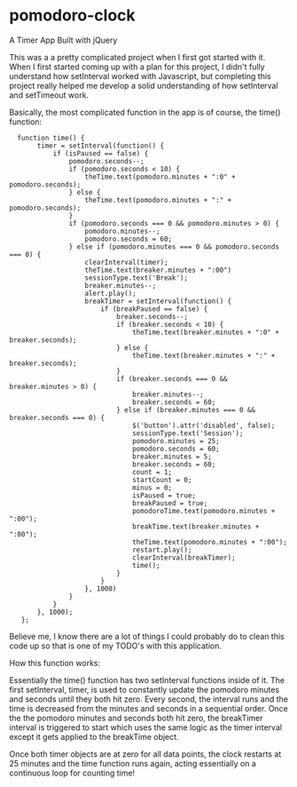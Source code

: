 # pomodoro-clock
A Timer App Built with jQuery

This was a a pretty complicated project when I first got started with it. When I first started coming up with a plan for this project, I didn't fully understand how setInterval worked with Javascript, but completing this project really helped me develop a solid understanding of how setInterval and setTimeout work.

Basically, the most complicated function in the app is of course, the time() function:

      function time() {
           timer = setInterval(function() {
               if (isPaused == false) {
                   pomodoro.seconds--;
                   if (pomodoro.seconds < 10) {
                       theTime.text(pomodoro.minutes + ":0" + pomodoro.seconds);
                   } else {
                       theTime.text(pomodoro.minutes + ":" + pomodoro.seconds);
                   }
                   if (pomodoro.seconds === 0 && pomodoro.minutes > 0) {
                       pomodoro.minutes--;
                       pomodoro.seconds = 60;
                   } else if (pomodoro.minutes === 0 && pomodoro.seconds === 0) {
                       clearInterval(timer);
                       theTime.text(breaker.minutes + ":00")
                       sessionType.text('Break');
                       breaker.minutes--;
                       alert.play();
                       breakTimer = setInterval(function() {
                           if (breakPaused == false) {
                               breaker.seconds--;
                               if (breaker.seconds < 10) {
                                   theTime.text(breaker.minutes + ":0" + breaker.seconds);
                               } else {
                                   theTime.text(breaker.minutes + ":" + breaker.seconds);
                               }
                               if (breaker.seconds === 0 && breaker.minutes > 0) {
                                   breaker.minutes--;
                                   breaker.seconds = 60;
                               } else if (breaker.minutes === 0 && breaker.seconds === 0) {
                                   $('button').attr('disabled', false);
                                   sessionType.text('Session');
                                   pomodoro.minutes = 25;
                                   pomodoro.seconds = 60;
                                   breaker.minutes = 5;
                                   breaker.seconds = 60;
                                   count = 1;
                                   startCount = 0;
                                   minus = 0;
                                   isPaused = true;
                                   breakPaused = true;
                                   pomodoroTime.text(pomodoro.minutes + ":00");
                                   breakTime.text(breaker.minutes + ":00");
                                   theTime.text(pomodoro.minutes + ":00");
                                   restart.play();
                                   clearInterval(breakTimer);
                                   time();
                               }
                           }
                       }, 1000)
                   }
               }
           }, 1000);
       };
    
Believe me, I know there are a lot of things I could probably do to clean this code up so that is one of my TODO's with this application. 

How this function works: 

Essentially the time() function has two setInterval functions inside of it. The first setInterval, timer, is used to constantly update the pomodoro minutes and seconds until they both hit zero. Every second, the interval runs and the time is decreased from the minutes and seconds in a sequential order. Once the the pomodoro minutes and seconds both hit zero, the breakTimer interval is triggered to start which uses the same logic as the timer interval except it gets applied to the breakTime object.

Once both timer objects are at zero for all data points, the clock restarts at 25 minutes and the time function runs again, acting essentially on a continuous loop for counting time! 

